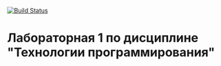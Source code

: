 [![Build Status](https://app.travis-ci.com/InspectorVitya/PTLab1.svg?branch=main)](https://app.travis-ci.com/InspectorVitya/PTLab1)
# Лабораторная 1 по дисциплине "Технологии программирования"